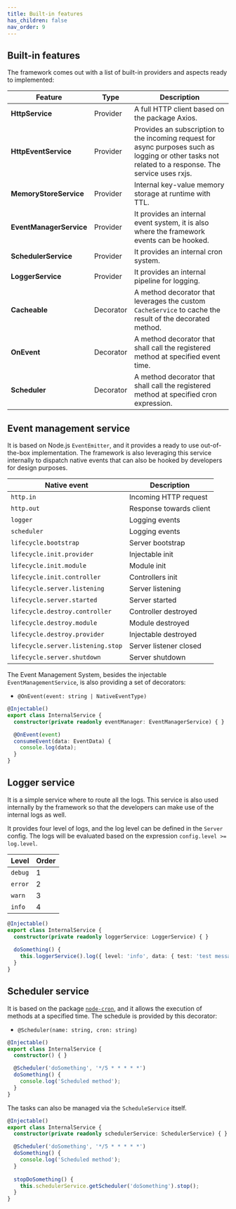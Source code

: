 ```yaml
---
title: Built-in features
has_children: false
nav_order: 9
---
```


## Built-in features
The framework comes out with a list of built-in providers and aspects ready to implemented:

| Feature                 | Type      | Description                                                                                                                                          |
|-------------------------|-----------|------------------------------------------------------------------------------------------------------------------------------------------------------|
| **HttpService**         | Provider  | A full HTTP client based on the package Axios.                                                                                                       | 
| **HttpEventService**    | Provider  | Provides an subscription to the incoming request for async purposes such as logging or other tasks not related to a response. The service uses rxjs. |
| **MemoryStoreService**  | Provider  | Internal key-value memory storage at runtime with TTL.                                                                                               |
| **EventManagerService** | Provider  | It provides an internal event system, it is also where the framework events can be hooked.                                                           |
| **SchedulerService**    | Provider  | It provides an internal cron system.                                                                                                                 |
| **LoggerService**       | Provider  | It provides an internal pipeline for logging.                                                                                                        |
| **Cacheable**           | Decorator | A method decorator that leverages the custom `CacheService` to cache the result of the decorated method.                                             |
| **OnEvent**             | Decorator | A method decorator that shall call the registered method at specified event time.                                                                    |
| **Scheduler**           | Decorator | A method decorator that shall call the registered method at specified cron expression.                                                               |

## Event management service
It is based on Node.js `EventEmitter`, and it provides a ready to use out-of-the-box implementation.
The framework is also leveraging this service internally to dispatch native events that can also be hooked by developers for design purposes.

| Native event                      | Description             |
|-----------------------------------|-------------------------|
| `http.in`                         | Incoming HTTP request   |
| `http.out`                        | Response towards client |
| `logger`                          | Logging events          |
| `scheduler`                       | Logging events          |
| `lifecycle.bootstrap`             | Server bootstrap        |
| `lifecycle.init.provider`         | Injectable init         |
| `lifecycle.init.module`           | Module init             |
| `lifecycle.init.controller`       | Controllers init        |
| `lifecycle.server.listening`      | Server listening        |
| `lifecycle.server.started`        | Server started          |
| `lifecycle.destroy.controller`    | Controller destroyed    |
| `lifecycle.destroy.module`        | Module destroyed        |
| `lifecycle.destroy.provider`      | Injectable destroyed    |
| `lifecycle.server.listening.stop` | Server listener closed  |
| `lifecycle.server.shutdown`       | Server shutdown         |

The Event Management System, besides the injectable `EventManagementService`, is also providing a set of decorators:
- `@OnEvent(event: string | NativeEventType)`

```typescript
@Injectable()
export class InternalService {
  constructor(private readonly eventManager: EventManagerService) { }

  @OnEvent(event)
  consumeEvent(data: EventData) {
    console.log(data);
  }
}
```

## Logger service
It is a simple service where to route all the logs. This service is also used internally by the framework so that the developers
can make use of the internal logs as well.

It provides four level of logs, and the log level can be defined in the `Server` config.
The logs will be evaluated based on the expression `config.level >= log.level`.

| Level   | Order  |
|---------|--------|
| `debug` | 1      |
| `error` | 2      |
| `warn`  | 3      |
| `info`  | 4      |



```typescript
@Injectable()
export class InternalService {
  constructor(private readonly loggerService: LoggerService) { }
  
  doSomething() {
    this.loggerService().log({ level: 'info', data: { test: 'test message' } });
  }
}
```

## Scheduler service
It is based on the package [`node-cron`](https://www.npmjs.com/package/node-cron), and it allows the execution of methods at a specified time.
The schedule is provided by this decorator:
- `@Scheduler(name: string, cron: string)`

```typescript
@Injectable()
export class InternalService {
  constructor() { }

  @Scheduler('doSomething', '*/5 * * * * *')
  doSomething() {
    console.log('Scheduled method');
  }
}
```

The tasks can also be managed via the `ScheduleService` itself.
```typescript
@Injectable()
export class InternalService {
  constructor(private readonly schedulerService: SchedulerService) { }

  @Scheduler('doSomething', '*/5 * * * * *')
  doSomething() {
    console.log('Scheduled method');
  }
  
  stopDoSomething() {
    this.schedulerService.getScheduler('doSomething').stop();
  }
}
```
